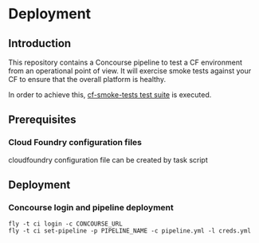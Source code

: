 # Deployment

## Introduction
This repository contains a Concourse pipeline to test a CF environment from an
operational point of view. It will exercise smoke tests against your CF to ensure
that the overall platform is healthy. 

In order to achieve this, [cf-smoke-tests test suite](https://github.com/cloudfoundry/cf-smoke-tests)
is executed.

## Prerequisites

### Cloud Foundry configuration files
cloudfoundry configuration file can be created by task script

## Deployment

### Concourse login and pipeline deployment

    fly -t ci login -c CONCOURSE_URL
    fly -t ci set-pipeline -p PIPELINE_NAME -c pipeline.yml -l creds.yml

